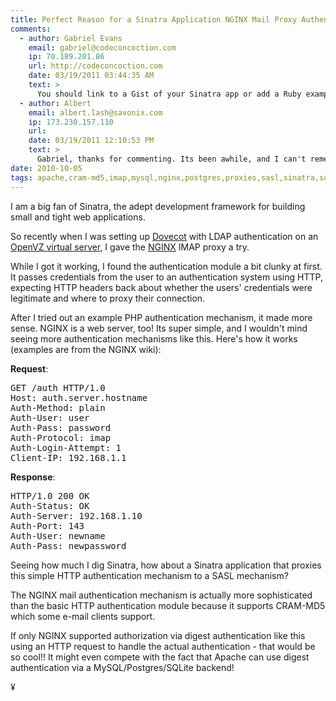 ```yaml
---
title: Perfect Reason for a Sinatra Application NGINX Mail Proxy Authentication
comments:
  - author: Gabriel Evans
    email: gabriel@codeconcoction.com
    ip: 70.189.201.86
    url: http://codeconcoction.com
    date: 03/19/2011 03:44:35 AM
    text: >
      You should link to a Gist of your Sinatra app or add a Ruby example to the Nginx wiki. I've been doing some reading on Nginx's mail authentication and this would definitely save me some time.
  - author: Albert
    email: albert.lash@savonix.com
    ip: 173.230.157.110
    url:
    date: 03/19/2011 12:10:53 PM
    text: >
      Gabriel, thanks for commenting. Its been awhile, and I can't remember where I was doing my testing, but I do remember thinking that it would be more efficient to simply start over with a goal in mind, than try to retain and glean any value from my experiments.<br/><br/>Also, regarding Sinatra - I recently read through the codebase again and was surprised how much it has grown over the past year. I loved how bare and low-level it was! I haven't actually used the newer version yet, but given how modular Rails 3 is now, I might just use that instead, because I'm doing a lot more Rails development in general these days.<br/><br/>If the NGINX authentication script could be done very simply, I might just create it using the Ruby FastCGI library. Here's an example:<br/><br/><a href="http://www.docunext.com/wiki/Example_Ruby_FastCGI_Script" rel="nofollow">http://www.docunext.com/wiki/Example_Ruby_FastCGI_Script</a>
date: 2010-10-05
tags: apache,cram-md5,imap,mysql,nginx,postgres,proxies,sasl,sinatra,sqlite
---
```

I am a big fan of Sinatra, the adept development framework for building small and tight web applications.

So recently when I was setting up [Dovecot](http://www.docunext.com/wiki/Dovecot) with LDAP authentication on an [OpenVZ virtual server](http://www.docunext.com/wiki/OpenVZ), I gave the [NGINX](http://www.docunext.com/wiki/NGINX) IMAP proxy a try.

While I got it working, I found the authentication module a bit clunky at first. It passes credentials from the user to an authentication system using HTTP, expecting HTTP headers back about whether the users' credentials were legitimate and where to proxy their connection.

After I tried out an example PHP authentication mechanism, it made more sense. NGINX is a web server, too! Its super simple, and I wouldn't mind seeing more authentication mechanisms like this. Here's how it works (examples are from the NGINX wiki):

**Request**:

<pre class="sh_sh">
GET /auth HTTP/1.0
Host: auth.server.hostname
Auth-Method: plain
Auth-User: user
Auth-Pass: password
Auth-Protocol: imap
Auth-Login-Attempt: 1
Client-IP: 192.168.1.1
</pre>

**Response**:
<pre class="sh_sh">
HTTP/1.0 200 OK
Auth-Status: OK
Auth-Server: 192.168.1.10
Auth-Port: 143
Auth-User: newname
Auth-Pass: newpassword
</pre>

Seeing how much I dig Sinatra, how about a Sinatra application that proxies this simple HTTP authentication mechanism to a SASL mechanism?

The NGINX mail authentication mechanism is actually more sophisticated than the basic HTTP authentication module because it supports CRAM-MD5 which some e-mail clients support.

If only NGINX supported authorization via digest authentication like this using an HTTP request to handle the actual authentication - that would be so cool!! It might even compete with the fact that Apache can use digest authentication via a MySQL/Postgres/SQLite backend!

¥


